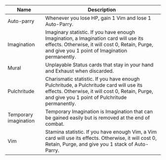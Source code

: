 | Name | Description |
| ---- | ----------- |
| Auto-parry | Whenever you lose HP, gain 1 Vim and lose 1 Auto-Parry. |
| Imagination | Imaginary statistic. If you have enough Imagination, a Imagination card will use its effects. Otherwise, it will cost 0, Retain, Purge, and give you 1 point of Imagination permanently. |
| Mural | Unplayable Status cards that stay in your hand and Exhaust when discarded. |
| Pulchritude | Charismatic statistic. If you have enough Pulchritude, a Pulchritude card will use its effects. Otherwise, it will cost 0, Retain, Purge, and give you 1 point of Pulchritude permanently. |
| Temporary imagination | Temporary Imagination is Imagination that can be gained easily but is removed at the end of combat. |
| Vim | Stamina statistic. If you have enough Vim, a Vim card will use its effects. Otherwise, it will cost 0, Retain, Purge, and give you 1 stack of Auto-Parry. |
